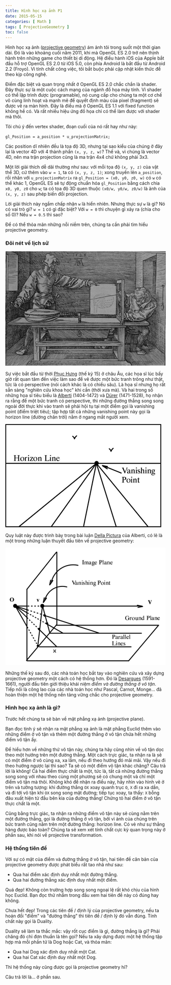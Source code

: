 ```yaml
---
title: Hình học xạ ảnh P1
date: 2015-05-15
categories: [ Math ]
tags: [ ProjectiveGeometry ]
toc: false
---
```


Hình học xạ ảnh ([projective geometry](http://en.wikipedia.org/wiki/Projective_geometry)) ám ảnh tôi trong suốt một thời gian dài. Đó là vào khoảng cuối năm 2011, khi mà OpenGL ES 2.0 trở nên thịnh hành trên những game cho thiết bị di động. Hệ điều hành iOS của Apple bắt đầu hỗ trợ OpenGL ES 2.0 từ iOS 5.0, còn phía Android là bắt đầu từ Android 2.2 (Froyo). Vì tính chất công việc, tôi bắt buộc phải cập nhật kiến thức để theo kịp công nghệ.

Điểm đặc biệt và quan trọng nhất ở OpenGL ES 2.0 chắc chắn là shader. Đây thực sự là một cuộc cách mạng của ngành đồ họa máy tính. Vì shader có thể lập trình được (programable), nó cung cấp cho chúng ta một cơ chế vô cùng linh hoạt và mạnh mẽ để quyết định màu của pixel (fragment) sẽ được vẽ ra màn hình. Đây là điều mà ở OpenGL ES 1.1 với fixed function không hề có. Và rất nhiều hiệu ứng đồ họa chỉ có thể làm được với shader mà thôi.

Tôi chú ý đến vertex shader, đoạn cuối của nó rất hay như này:

`gl_Position = a_position * u_projectionMatrix;`

Các position dĩ nhiên đều là tọa độ 3D, nhưng tại sao kiểu của chúng ở đây lại là vector 4D với 4 thành phần `(x, y, z, w)`? Thế và, vì chúng là vector 4D, nên ma trận projection cũng là ma trận 4x4 chứ không phải 3x3.

Một lời giải thích dễ dãi thường như sau: với mỗi tọa độ `(x, y, z)` của vật thể 3D, cứ thêm vào `w = 1`, ta có `(x, y, z, 1)`; xong truyền lên `a_position`, rồi nhân với `u_projectionMatrix` ra `gl_Position = (x0, y0, z0, w)` có `w` có thể khác 1, OpenGL ES sẽ tự động chuẩn hóa `gl_Position` bằng cách chia `x0, y0, z0` cho `w`; ta có tọa độ 3D quen thuộc `(x0/w, y0/w, z0/w)` là ảnh của `(x, y, z)` sau phép biến đổi projection.

Lời giải thích này ngầm chấp nhận `w` là hiển nhiên. Nhưng thực sự `w` là gì? Nó có vai trò gì? `w = 1` có gì đặc biệt? Với `w = 0` thì chuyện gì xảy ra (chia cho số 0)? Nếu `w = 0.5` thì sao?

Để có thể thỏa mãn những nỗi niềm trên, chúng ta cần phải tìm hiểu projective geometry.

### Đôi nét về lịch sử

![](albrecht_durer_man_drawing_a_lute.png "Dürer is drawing a lute")

Sự việc bắt đầu từ thời [Phục Hưng](http://vi.wikipedia.org/wiki/Ph%E1%BB%A5c_H%C6%B0ng) (thế kỷ 15) ở châu Âu, các họa sĩ lúc bấy giờ rất quan tâm đến việc làm sao để vẽ được một bức tranh trông như thật, tức là có perspective (nói cách khác là có chiều sâu). Là họa sĩ nhưng họ rất sẵn sàng "nghiên cứu khoa học" khi cần (thời xưa mà). Và hai trong số những họa sĩ tiêu biểu là [Alberti](http://en.wikipedia.org/wiki/Leon_Battista_Alberti) (1404-1472) và [Dürer](http://en.wikipedia.org/wiki/Albrecht_D%C3%BCrer) (1471-1528), họ nhận ra rằng để một bức tranh có perspective, thì những đường thẳng song song ngoài đời thực khi vào tranh sẽ phải hội tụ tại một điểm gọi là vanishing point (điểm triệt tiêu); tập hợp tất cả những vanishing point này gọi là horizon line (đường chân trời) nằm ở ngang mắt người xem.

![](vanishing-point-and-horizon-line.jpg "Vanishing point and horizon line")

Quy luật này được trình bày trong bài luận [Della Pictura](http://en.wikipedia.org/wiki/De_pictura) của Alberti, có lẽ là một trong những luận thuyết đầu tiên về projective geometry:

![](perspective-projection.png "Perspective projection")

Những thế kỷ sau đó, các nhà toán học bắt tay vào nghiên cứu và xây dựng projective geometry một cách có hệ thống hơn. Đó là [Desargues](http://en.wikipedia.org/wiki/Girard_Desargues) (1591-1661), người đầu tiên giới thiệu khái niệm _điểm và đường thẳng ở vô tận_. Tiếp nối là công lao của các nhà toán học như Pascal, Carnot, Monge... đã hoàn thiện một hệ thống nền tảng vững chắc cho projective geometry.

### Hình học xạ ảnh là gì?

Trước hết chúng ta sẽ bàn về mặt phẳng xạ ảnh (projective plane).

Bạn đọc tinh ý sẽ nhận ra mặt phẳng xạ ảnh là mặt phẳng Euclid thêm vào những điểm ở vô tận và thêm một đường thẳng ở vô tận chứa hết những điểm vô tận ấy.

Để hiểu hơn về những thứ vô tận này, chúng ta hãy cũng nhìn về vô tận dọc theo một hướng trên một đường thẳng. Một cách trực giác, ta nhận ra là sẽ có một điểm ở vô cùng xa, xa lắm, nếu đi theo hướng đó mãi mãi. Vậy nếu đi theo hướng ngược lại thì sao? Ta sẽ có một điểm vô tận khác chăng? Câu trả lời là không! Cả hai điểm thực chất là một, tức là, tất cả những đường thẳng song song với nhau theo cùng một phương sẽ có chung một và chỉ một điểm vô tận mà thôi. Không khó để nhận ra điều này, hãy nhìn vào hình vẽ ở trên và tưởng tượng: khi đường thẳng `OX` xoay quanh trục `O`, `X` đi ra xa dần, và đi tới vô tận khi `OX` song song mặt đường; tiếp tục xoay, ta thấy: `X` bỗng đâu xuất hiện từ đầu bên kia của đường thẳng! Chứng tỏ hai điểm ở vô tận thực chất là một.

Cũng bằng trực giác, ta nhận ra những điểm vô tận này sẽ cùng nằm trên một đường thẳng, gọi là đường thẳng ở vô tận, bởi vì ảnh của chúng trên bức tranh cũng nằm trên một đường thẳng: horizon line. Có vẻ như sự thẳng hàng được bảo toàn? Chúng ta sẽ xem xét tính chất cực kỳ quan trọng này ở phần sau, khi nói về projective transformation.

### Hệ thống tiên đề

Với sự có mặt của điểm và đường thẳng ở vô tận, hai tiên đề căn bản của projective geometry được phát biểu rất tao nhã như sau:

* Qua hai điểm xác định duy nhất một đường thẳng.
* Qua hai đường thẳng xác định duy nhất một điểm.

Quá đẹp! Không còn trường hợp song song ngoại lệ rất khó chịu của hình học Euclid. Bạn đọc thử nhẩm trong đầu xem hai tiên đề này có đúng hay không.

Chưa hết đẹp! Trong các tiên đề / định lý của projective geometry, nếu ta hoán đổi "điểm" và "đường thẳng" thì tiên đề / định lý đó vẫn đúng. Tính chất này gọi là Duality.

Duality sẽ làm ta thắc mắc: vậy rốt cục điểm là gì, đường thẳng là gì? Phải chăng đó chỉ đơn thuần là tên gọi? Nếu ta xây dựng được một hệ thống tập hợp mà mỗi phần tử là Dog hoặc Cat, và thỏa mãn:

* Qua hai Dog xác định duy nhất một Cat.
* Qua hai Cat xác định duy nhất một Dog.

Thì hệ thống này cũng được gọi là projective geometry hỉ?

Câu trả lời là... ở phần sau.
